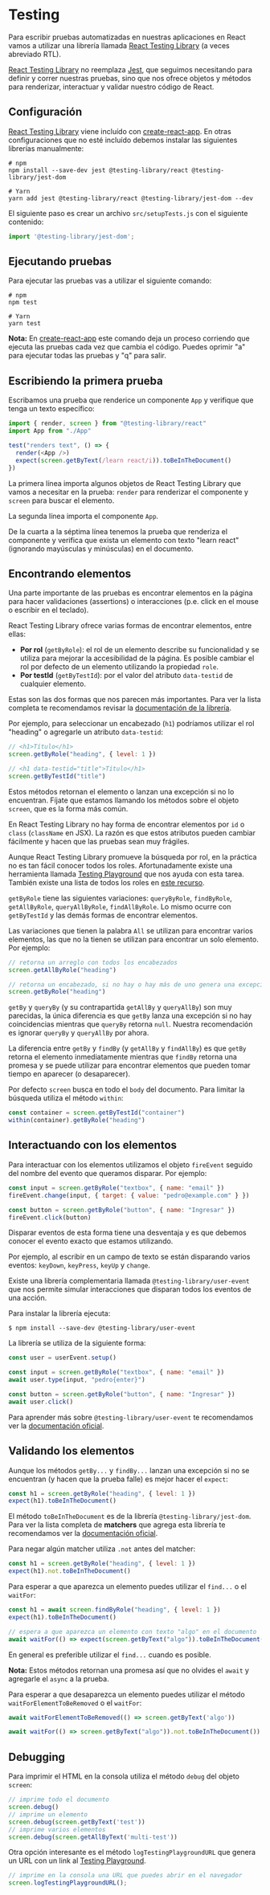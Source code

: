 # Testing

Para escribir pruebas automatizadas en nuestras aplicaciones en React vamos a utilizar una librería llamada [React Testing Library](https://testing-library.com/docs/react-testing-library/intro) (a veces abreviado RTL).

[React Testing Library](https://testing-library.com/docs/react-testing-library/intro) no reemplaza [Jest](https://facebook.github.io/jest/), que seguimos necesitando para definir y correr nuestras pruebas, sino que nos ofrece objetos y métodos para renderizar, interactuar y validar nuestro código de React.

## Configuración

[React Testing Library](https://testing-library.com/docs/react-testing-library/intro) viene incluído con [create-react-app](https://github.com/facebook/create-react-app). En otras configuraciones que no esté incluído debemos instalar las siguientes librerías manualmente:

```text
# npm
npm install --save-dev jest @testing-library/react @testing-library/jest-dom 

# Yarn
yarn add jest @testing-library/react @testing-library/jest-dom --dev
```

El siguiente paso es crear un archivo `src/setupTests.js` con el siguiente contenido:

```javascript
import '@testing-library/jest-dom';
```

## Ejecutando pruebas

Para ejecutar las pruebas vas a utilizar el siguiente comando:

```text
# npm
npm test

# Yarn
yarn test
```

**Nota:** En [create-react-app](https://github.com/facebook/create-react-app) este comando deja un proceso corriendo que ejecuta las pruebas cada vez que cambia el código. Puedes oprimir "a" para ejecutar todas las pruebas y "q" para salir.

## Escribiendo la primera prueba

Escribamos una prueba que renderice un componente `App` y verifique que tenga un texto específico:

```javascript
import { render, screen } from "@testing-library/react"
import App from "./App"

test("renders text", () => {
  render(<App />)
  expect(screen.getByText(/learn react/i)).toBeInTheDocument()
})
```

La primera línea importa algunos objetos de React Testing Library que vamos a necesitar en la prueba: `render` para renderizar el componente y `screen` para buscar el elemento.

La segunda línea importa el componente `App`.

De la cuarta a la séptima línea tenemos la prueba que renderiza el componente y verifica que exista un elemento con texto "learn react" (ignorando mayúsculas y minúsculas) en el documento.

## Encontrando elementos

Una parte importante de las pruebas es encontrar elementos en la página para hacer validaciones (assertions) o interacciones (p.e. click en el mouse o escribir en el teclado).

React Testing Library ofrece varias formas de encontrar elementos, entre ellas:

* **Por rol** (`getByRole`): el rol de un elemento describe su funcionalidad y se utiliza para mejorar la accesibilidad de la página. Es posible cambiar el rol por defecto de un elemento utilizando la propiedad `role`.
* **Por testId** (`getByTestId`): por el valor del atributo `data-testid` de cualquier elemento.

Estas son las dos formas que nos parecen más importantes. Para ver la lista completa te recomendamos revisar la [documentación de la librería](https://testing-library.com/docs/queries/about).

Por ejemplo, para seleccionar un encabezado (`h1`) podríamos utilizar el rol "heading" o agregarle un atributo `data-testid`:

```javascript
// <h1>Título</h1>
screen.getByRole("heading", { level: 1 })

// <h1 data-testid="title">Título</h1>
screen.getByTestId("title")
```

Estos métodos retornan el elemento o lanzan una excepción si no lo encuentran. Fíjate que estamos llamando los métodos sobre el objeto `screen`, que es la forma más común.

En React Testing Library no hay forma de encontrar elementos por `id` o `class` (`className` en JSX). La razón es que estos atributos pueden cambiar fácilmente y hacen que las pruebas sean muy frágiles.

Aunque React Testing Library promueve la búsqueda por rol, en la práctica no es tan fácil conocer todos los roles. Afortunadamente existe una herramienta llamada [Testing Playground](https://testing-playground.com/) que nos ayuda con esta tarea. También existe una lista de todos los roles en [este recurso](https://developer.mozilla.org/en-US/docs/Web/Accessibility/ARIA/ARIA_Techniques).

`getByRole` tiene las siguientes variaciones: `queryByRole`, `findByRole`, `getAllByRole`, `queryAllByRole`, `findAllByRole`. Lo mismo ocurre con `getByTestId` y las demás formas de encontrar elementos.

Las variaciones que tienen la palabra `All` se utilizan para encontrar varios elementos, las que no la tienen se utilizan para encontrar un solo elemento. Por ejemplo:

```javascript
// retorna un arreglo con todos los encabezados
screen.getAllByRole("heading")

// retorna un encabezado, si no hay o hay más de uno genera una excepción
screen.getByRole("heading")
```

`getBy` y `queryBy` (y su contrapartida `getAllBy` y `queryAllBy`) son muy parecidas, la única diferencia es que `getBy` lanza una excepción si no hay coincidencias mientras que `queryBy` retorna `null`. Nuestra recomendación es ignorar `queryBy` y `queryAllBy` por ahora.

La diferencia entre `getBy` y `findBy` (y `getAllBy` y `findAllBy`) es que `getBy` retorna el elemento inmediatamente mientras que `findBy` retorna una promesa y se puede utilizar para encontrar elementos que pueden tomar tiempo en aparecer (o desaparecer).

Por defecto `screen` busca en todo el `body` del documento. Para limitar la búsqueda utiliza el método `within`:

```javascript
const container = screen.getByTestId("container")
within(container).getByRole("heading")
```

## Interactuando con los elementos

Para interactuar con los elementos utilizamos el objeto `fireEvent` seguido del nombre del evento que queramos disparar. Por ejemplo:

```javascript
const input = screen.getByRole("textbox", { name: "email" })
fireEvent.change(input, { target: { value: "pedro@example.com" } })

const button = screen.getByRole("button", { name: "Ingresar" })
fireEvent.click(button)
```

Disparar eventos de esta forma tiene una desventaja y es que debemos conocer el evento exacto que estamos utilizando. 

Por ejemplo, al escribir en un campo de texto se están disparando varios eventos: `keyDown`, `keyPress`, `keyUp` y `change`.

Existe una librería complementaria llamada `@testing-library/user-event` que nos permite simular interacciones que disparan todos los eventos de una acción.

Para instalar la librería ejecuta:

```
$ npm install --save-dev @testing-library/user-event
```

La librería se utiliza de la siguiente forma:

```javascript
const user = userEvent.setup()

const input = screen.getByRole("textbox", { name: "email" })
await user.type(input, "pedro{enter}")

const button = screen.getByRole("button", { name: "Ingresar" })
await user.click()
```

Para aprender más sobre `@testing-library/user-event` te recomendamos ver la [documentación oficial](https://testing-library.com/docs/user-event/intro).

## Validando los elementos

Aunque los métodos `getBy...` y `findBy...` lanzan una excepción si no se encuentran (y hacen que la prueba falle) es mejor hacer el `expect`:

```javascript
const h1 = screen.getByRole("heading", { level: 1 })
expect(h1).toBeInTheDocument()
```

El método `toBeInTheDocument` es de la librería `@testing-library/jest-dom`. Para ver la lista completa de **matchers** que agrega esta librería te recomendamos ver la [documentación oficial](https://github.com/testing-library/jest-dom#readme).

Para negar algún matcher utiliza `.not` antes del matcher:

```javascript
const h1 = screen.getByRole("heading", { level: 1 })
expect(h1).not.toBeInTheDocument()
```

Para esperar a que aparezca un elemento puedes utilizar el `find...` o el `waitFor`:

```javascript
const h1 = await screen.findByRole("heading", { level: 1 })
expect(h1).toBeInTheDocument()

// espera a que aparezca un elemento con texto "algo" en el documento
await waitFor(() => expect(screen.getByText("algo")).toBeInTheDocument())
```
En general es preferible utilizar el `find...` cuando es posible.

**Nota:** Estos métodos retornan una promesa así que no olvides el `await` y agregarle el `async` a la prueba.

Para esperar a que desaparezca un elemento puedes utilizar el método `waitForElementToBeRemoved` o el `waitFor`:

```javascript
await waitForElementToBeRemoved(() => screen.getByText('algo'))

await waitFor(() => screen.getByText("algo")).not.toBeInTheDocument())
```

## Debugging

Para imprimir el HTML en la consola utiliza el método `debug` del objeto `screen`:

```javascript
// imprime todo el documento
screen.debug()
// imprime un elemento
screen.debug(screen.getByText('test'))
// imprime varios elementos
screen.debug(screen.getAllByText('multi-test'))
```

Otra opción interesante es el método `logTestingPlaygroundURL` que genera un URL con un link al [Testing Playground](https://testing-playground.com/).

```javascript
// imprime en la consola una URL que puedes abrir en el navegador
screen.logTestingPlaygroundURL();
```